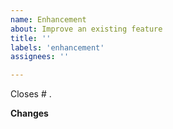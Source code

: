 ```yaml
---
name: Enhancement
about: Improve an existing feature
title: ''
labels: 'enhancement'
assignees: ''

---
```


Closes # .

**Changes**

